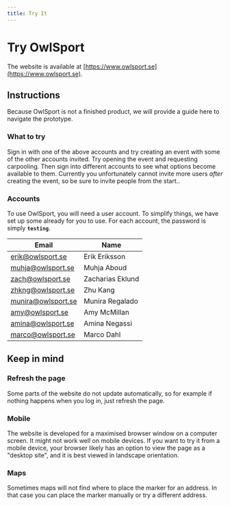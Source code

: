 ```yaml
---
title: Try It
---
```


# Try OwlSport

The website is available at [https://www.owlsport.se](https://www.owlsport.se).

## Instructions

Because OwlSport is not a finished product, we will provide a guide here to navigate the prototype.

### What to try

Sign in with one of the above accounts and try creating an event with some of the other accounts invited. Try opening the event and requesting carpooling. Then sign into different accounts to see what options become available to them. Currently you unfortunately cannot invite more users *after* creating the event, so be sure to invite people from the start..

### Accounts

To use OwlSport, you will need a user account. To simplify things, we have set up some already for you to use. For each account, the password is simply **`testing`**.

| Email              | Name             |
| ------------------ | ---------------- |
| erik@owlsport.se   | Erik Eriksson    |
| muhja@owlsport.se  | Muhja Aboud      |
| zach@owlsport.se   | Zacharias Eklund |
| zhkng@owlsport.se  | Zhu Kang         |
| munira@owlsport.se | Munira Regalado  |
| amy@owlsport.se    | Amy McMillan     |
| amina@owlsport.se  | Amina Negassi    |
| marco@owlsport.se  | Marco Dahl       |

## Keep in mind

### Refresh the page

Some parts of the website do not update automatically, so for example if nothing happens when you log in, just refresh the page.

### Mobile

The website is developed for a maximised browser window on a computer screen. It might not work well on mobile devices. If you want to try it from a mobile device, your browser likely has an option to view the page as a "desktop site", and it is best viewed in landscape orientation.

### Maps

Sometimes maps will not find where to place the marker for an address. In that case you can place the marker manually or try a different address.
